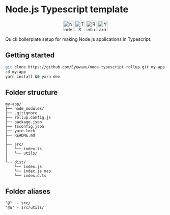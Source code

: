 # Node.js Typescript template

<div align="center">
  <img src="https://nodejs.org/static/images/favicons/favicon.ico" alt="Node.js" width="32" height="32">
  <img src="https://www.typescriptlang.org/favicon-32x32.png" alt="TS" width="32" height="32">
  <img src="https://www.rollupjs.org/favicon.png" alt="Rollup" width="32" height="32">
  <img src="https://yarnpkg.com/favicon.svg" alt="Yarn" width="32" height="32">
</div>

Quick boilerplate setup for making Node.js applications in Typescript.

## Getting started
```sh
git clone https://github.com/Eyewavu/node-typescript-rollup.git my-app
cd my-app
yarn install && yarn dev
```


## Folder structure
```
my-app/
├── node_modules/
├── .gitignore
├── rollup.config.js
├── package.json
├── tsconfig.json
├── yarn.lock
├── README.md
│
├── src/
│   └── index.ts
│   └── utils/
│
└── dist/
    └── index.js
    └── index.js.map
    └── index.d.ts

```


## Folder aliases
```
"@"  - src/
"@u" - src/utils/
```